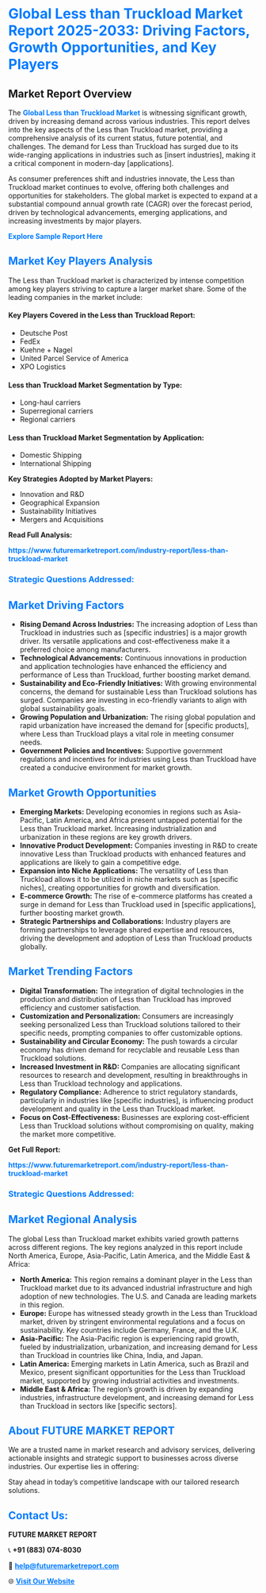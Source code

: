 <h1 style="color: #007BFF;">Global Less than Truckload Market Report 2025-2033: Driving Factors, Growth Opportunities, and Key Players</h1>

<section id="overview">
<h2>Market Report Overview</h2>
<p>The <a href="https://www.futuremarketreport.com/industry-report/less-than-truckload-market" style="color: #007BFF; text-decoration: none;"><strong>Global Less than Truckload Market</strong></a> is witnessing significant growth, driven by increasing demand across various industries. This report delves into the key aspects of the Less than Truckload market, providing a comprehensive analysis of its current status, future potential, and challenges. The demand for Less than Truckload has surged due to its wide-ranging applications in industries such as [insert industries], making it a critical component in modern-day [applications].</p>
<p>As consumer preferences shift and industries innovate, the Less than Truckload market continues to evolve, offering both challenges and opportunities for stakeholders. The global market is expected to expand at a substantial compound annual growth rate (CAGR) over the forecast period, driven by technological advancements, emerging applications, and increasing investments by major players.</p>
</section>

<section id="overview">
<p><a href="https://www.futuremarketreport.com/request-sample/reportId=63566" style="color: #007BFF; text-decoration: none;"><strong>Explore Sample Report Here</strong></a></p>
</section>

<section id="key-players">
<h2 style="color: #007BFF;">Market Key Players Analysis</h2>
<p>The Less than Truckload market is characterized by intense competition among key players striving to capture a larger market share. Some of the leading companies in the market include:</p>
<h4>Key Players Covered in the Less than Truckload Report:</h4>
<ul><li>Deutsche Post</li><li>FedEx</li><li>Kuehne + Nagel</li><li>United Parcel Service of America</li><li>XPO Logistics</li></ul>
<h4>Less than Truckload Market Segmentation by Type:</h4>
<ul><li>Long-haul carriers</li><li>Superregional carriers</li><li>Regional carriers</li></ul>

<h4>Less than Truckload Market Segmentation by Application:</h4>
<ul><li>Domestic Shipping</li><li>International Shipping</li></ul>
<p><strong>Key Strategies Adopted by Market Players:</strong></p>
<ul>
<li>Innovation and R&D</li>
<li>Geographical Expansion</li>
<li>Sustainability Initiatives</li>
<li>Mergers and Acquisitions</li>
</ul>
</section>

<section>
<p><strong>Read Full Analysis: </strong></p><a href="https://www.futuremarketreport.com/industry-report/less-than-truckload-market" style="color: #007BFF; text-decoration: none;"><strong>https://www.futuremarketreport.com/industry-report/less-than-truckload-market</strong></a>
<h3 style="color: #007BFF;">Strategic Questions Addressed:</h3>
</section>

<section id="driving-factors">
<h2 style="color: #007BFF;">Market Driving Factors</h2>
<ul>
<li><strong>Rising Demand Across Industries:</strong> The increasing adoption of Less than Truckload in industries such as [specific industries] is a major growth driver. Its versatile applications and cost-effectiveness make it a preferred choice among manufacturers.</li>
<li><strong>Technological Advancements:</strong> Continuous innovations in production and application technologies have enhanced the efficiency and performance of Less than Truckload, further boosting market demand.</li>
<li><strong>Sustainability and Eco-Friendly Initiatives:</strong> With growing environmental concerns, the demand for sustainable Less than Truckload solutions has surged. Companies are investing in eco-friendly variants to align with global sustainability goals.</li>
<li><strong>Growing Population and Urbanization:</strong> The rising global population and rapid urbanization have increased the demand for [specific products], where Less than Truckload plays a vital role in meeting consumer needs.</li>
<li><strong>Government Policies and Incentives:</strong> Supportive government regulations and incentives for industries using Less than Truckload have created a conducive environment for market growth.</li>
</ul>
</section>

<section id="growth-opportunities">
<h2 style="color: #007BFF;">Market Growth Opportunities</h2>
<ul>
<li><strong>Emerging Markets:</strong> Developing economies in regions such as Asia-Pacific, Latin America, and Africa present untapped potential for the Less than Truckload market. Increasing industrialization and urbanization in these regions are key growth drivers.</li>
<li><strong>Innovative Product Development:</strong> Companies investing in R&D to create innovative Less than Truckload products with enhanced features and applications are likely to gain a competitive edge.</li>
<li><strong>Expansion into Niche Applications:</strong> The versatility of Less than Truckload allows it to be utilized in niche markets such as [specific niches], creating opportunities for growth and diversification.</li>
<li><strong>E-commerce Growth:</strong> The rise of e-commerce platforms has created a surge in demand for Less than Truckload used in [specific applications], further boosting market growth.</li>
<li><strong>Strategic Partnerships and Collaborations:</strong> Industry players are forming partnerships to leverage shared expertise and resources, driving the development and adoption of Less than Truckload products globally.</li>
</ul>
</section>

<section id="trending-factors">
<h2 style="color: #007BFF;">Market Trending Factors</h2>
<ul>
<li><strong>Digital Transformation:</strong> The integration of digital technologies in the production and distribution of Less than Truckload has improved efficiency and customer satisfaction.</li>
<li><strong>Customization and Personalization:</strong> Consumers are increasingly seeking personalized Less than Truckload solutions tailored to their specific needs, prompting companies to offer customizable options.</li>
<li><strong>Sustainability and Circular Economy:</strong> The push towards a circular economy has driven demand for recyclable and reusable Less than Truckload solutions.</li>
<li><strong>Increased Investment in R&D:</strong> Companies are allocating significant resources to research and development, resulting in breakthroughs in Less than Truckload technology and applications.</li>
<li><strong>Regulatory Compliance:</strong> Adherence to strict regulatory standards, particularly in industries like [specific industries], is influencing product development and quality in the Less than Truckload market.</li>
<li><strong>Focus on Cost-Effectiveness:</strong> Businesses are exploring cost-efficient Less than Truckload solutions without compromising on quality, making the market more competitive.</li>
</ul>
</section>

<section>
<p><strong>Get Full Report: </strong></p><a href="https://www.futuremarketreport.com/industry-report/less-than-truckload-market" style="color: #007BFF; text-decoration: none;"><strong>https://www.futuremarketreport.com/industry-report/less-than-truckload-market</strong></a>
<h3 style="color: #007BFF;">Strategic Questions Addressed:</h3>
</section>


<section id="regional-analysis">
<h2 style="color: #007BFF;">Market Regional Analysis</h2>
<p>The global Less than Truckload market exhibits varied growth patterns across different regions. The key regions analyzed in this report include North America, Europe, Asia-Pacific, Latin America, and the Middle East & Africa:</p>
<ul>
<li><strong>North America:</strong> This region remains a dominant player in the Less than Truckload market due to its advanced industrial infrastructure and high adoption of new technologies. The U.S. and Canada are leading markets in this region.</li>
<li><strong>Europe:</strong> Europe has witnessed steady growth in the Less than Truckload market, driven by stringent environmental regulations and a focus on sustainability. Key countries include Germany, France, and the U.K.</li>
<li><strong>Asia-Pacific:</strong> The Asia-Pacific region is experiencing rapid growth, fueled by industrialization, urbanization, and increasing demand for Less than Truckload in countries like China, India, and Japan.</li>
<li><strong>Latin America:</strong> Emerging markets in Latin America, such as Brazil and Mexico, present significant opportunities for the Less than Truckload market, supported by growing industrial activities and investments.</li>
<li><strong>Middle East & Africa:</strong> The region’s growth is driven by expanding industries, infrastructure development, and increasing demand for Less than Truckload in sectors like [specific sectors].</li>
</ul>
</section>

<footer>
<h2 style="color: #007BFF;">About FUTURE MARKET REPORT</h2>
<p>We are a trusted name in market research and advisory services, delivering actionable insights and strategic support to businesses across diverse industries. Our expertise lies in offering:</p>

<p>Stay ahead in today’s competitive landscape with our tailored research solutions.</p>

<h2 style="color: #007BFF;">Contact Us:</h2>
<p><strong>FUTURE MARKET REPORT</strong></p>
<p>📞 <strong>+91 (883) 074-8030</strong></p>
<p>📧 <strong><a href="mailto:help@futuremarketreport.com" style="color: #007BFF;">help@futuremarketreport.com</a></strong></p>
<p>🌐 <strong><a href="https://www.futuremarketreport.com/" style="color: #007BFF;">Visit Our Website</a></strong></p>
</footer>